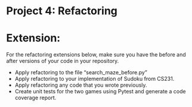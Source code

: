 # Project 4: Refactoring


# Extension:
For the refactoring extensions below, make sure you have the before and after versions of your code in your repository.

- Apply refactoring to the file “search_maze_before.py”
- Apply refactoring to your implementation of Sudoku from CS231.
- Apply refactoring any code that you wrote previously.
- Create unit tests for the two games using Pytest and generate a code coverage report.

